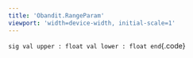 ```yaml
---
title: 'Obandit.RangeParam'
viewport: 'width=device-width, initial-scale=1'
---
```


`sig val upper : float val lower : float end`{.code}
